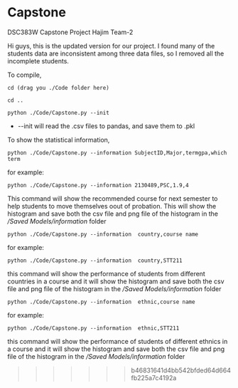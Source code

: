 # Capstone
DSC383W Capstone Project Hajim Team-2

Hi guys, this is the updated version for our project. I found many of the students data are inconsistent among three data files, so I removed all the incomplete students.

To compile,
```console
cd (drag you ./Code folder here)

cd ..

python ./Code/Capstone.py --init
```
* --init will read the .csv files to pandas, and save them to .pkl

To show the statistical information,
```console
python ./Code/Capstone.py --information SubjectID,Major,termgpa,which term
```

for example:

```console
python ./Code/Capstone.py --information 2130489,PSC,1.9,4
```

This command will show the recommended course for next semester to help students to move themselves oout of probation. This
will show the histogram and save both the csv file and png file of the histogram in the _/Saved Models/information_ folder
```console
python ./Code/Capstone.py --information  country,course name
```
for example:
```console
python ./Code/Capstone.py --information  country,STT211
```
this command will show the performance of students from different countries in a course and it
will show the histogram and save both the csv file and png file of the histogram in the _/Saved Models/information_ folder

```console
python ./Code/Capstone.py --information  ethnic,course name
```
for example:
```console
python ./Code/Capstone.py --information  ethnic,STT211
```
this command will show the performance of students of different ethnics in a course and it
will show the histogram and save both the csv file and png file of the histogram in the _/Saved Models/information_ folder


>>>>>>> b46831641d4bb542bfded64d664fb225a7c4192a
